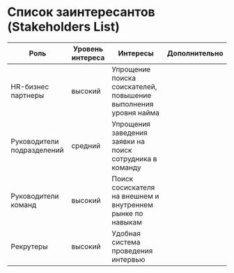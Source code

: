 # Список заинтересантов (Stakeholders List)

| Роль                       | Уровень интереса | Интересы                                                        | Дополнительно |
|----------------------------|------------------|-----------------------------------------------------------------|---------------|
| HR-бизнес партнеры         | высокий          | Упрощение поиска соискателей, повышение выполнения уровня найма |               |
| Руководители подразделений | средний          | Упрощения заведения заявки на поиск сотрудника в команду        |               |
| Руководители команд        | высокий          | Поиск сосискателя на внешнем и внутреннем рынке по навыкам      |               |
| Рекрутеры                  | высокий          | Удобная система проведения интервью                             |               |
